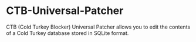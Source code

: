 # CTB-Universal-Patcher
CTB (Cold Turkey Blocker) Universal Patcher allows you to edit the contents of a Cold Turkey database stored in SQLite format.
